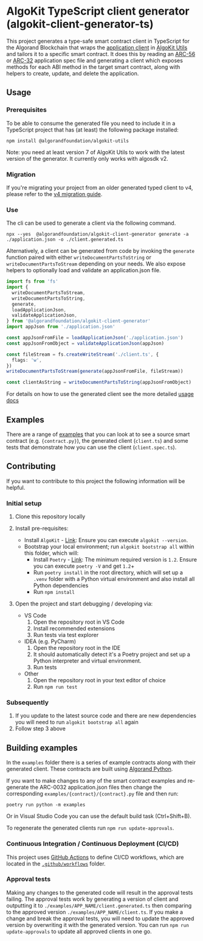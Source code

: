 # AlgoKit TypeScript client generator (algokit-client-generator-ts)

This project generates a type-safe smart contract client in TypeScript for the Algorand Blockchain that wraps the [application client](https://github.com/algorandfoundation/algokit-utils-ts/blob/main/docs/capabilities/app-client.md) in [AlgoKit Utils](https://github.com/algorandfoundation/algokit-utils-ts) and tailors it to a specific smart contract. It does this by reading an [ARC-56](https://github.com/algorandfoundation/ARCs/pull/258) or [ARC-32](https://github.com/algorandfoundation/ARCs/blob/main/ARCs/arc-0032.md) application spec file and generating a client which exposes methods for each ABI method in the target smart contract, along with helpers to create, update, and delete the application.

## Usage

### Prerequisites

To be able to consume the generated file you need to include it in a TypeScript project that has (at least) the following package installed:

```
npm install @algorandfoundation/algokit-utils
```

Note: you need at least version 7 of AlgoKit Utils to work with the latest version of the generator. It currently only works with algosdk v2.

### Migration

If you're migrating your project from an older generated typed client to v4, please refer to the [v4 migration guide](./docs/v4-migration.md).

### Use

The cli can be used to generate a client via the following command.

```
npx --yes  @algorandfoundation/algokit-client-generator generate -a ./application.json -o ./client.generated.ts
```

Alternatively, a client can be generated from code by invoking the `generate` function paired with either `writeDocumentPartsToString` or `writeDocumentPartsToStream` depending on your needs. We also expose helpers to optionally load and validate an application.json file.

```ts
import fs from 'fs'
import {
  writeDocumentPartsToStream,
  writeDocumentPartsToString,
  generate,
  loadApplicationJson,
  validateApplicationJson,
} from '@algorandfoundation/algokit-client-generator'
import appJson from './application.json'

const appJsonFromFile = loadApplicationJson('./application.json')
const appJsonFromObject = validateApplicationJson(appJson)

const fileStream = fs.createWriteStream('./client.ts', {
  flags: 'w',
})
writeDocumentPartsToStream(generate(appJsonFromFile, fileStream))

const clientAsString = writeDocumentPartsToString(appJsonFromObject)
```

For details on how to use the generated client see the more detailed [usage docs](./docs/usage.md)

## Examples

There are a range of [examples](./examples) that you can look at to see a source smart contract (e.g. `{contract.py}`), the generated client (`client.ts`) and some tests that demonstrate how you can use the client (`client.spec.ts`).

## Contributing

If you want to contribute to this project the following information will be helpful.

### Initial setup

1. Clone this repository locally
2. Install pre-requisites:

   - Install `AlgoKit` - [Link](https://github.com/algorandfoundation/algokit-cli#install): Ensure you can execute `algokit --version`.
   - Bootstrap your local environment; run `algokit bootstrap all` within this folder, which will:
     - Install `Poetry` - [Link](https://python-poetry.org/docs/#installation): The minimum required version is `1.2`. Ensure you can execute `poetry -V` and get `1.2`+
     - Run `poetry install` in the root directory, which will set up a `.venv` folder with a Python virtual environment and also install all Python dependencies
     - Run `npm install`

3. Open the project and start debugging / developing via:
   - VS Code
     1. Open the repository root in VS Code
     2. Install recommended extensions
     3. Run tests via test explorer
   - IDEA (e.g. PyCharm)
     1. Open the repository root in the IDE
     2. It should automatically detect it's a Poetry project and set up a Python interpreter and virtual environment.
     3. Run tests
   - Other
     1. Open the repository root in your text editor of choice
     2. Run `npm run test`

### Subsequently

1. If you update to the latest source code and there are new dependencies you will need to run `algokit bootstrap all` again
2. Follow step 3 above

## Building examples

In the `examples` folder there is a series of example contracts along with their generated client. These contracts are built using [Algorand Python](https://github.com/algorandfoundation/puya).

If you want to make changes to any of the smart contract examples and re-generate the ARC-0032 application.json files then change the corresponding `examples/{contract}/{contract}.py` file and then run:

```
poetry run python -m examples
```

Or in Visual Studio Code you can use the default build task (Ctrl+Shift+B).

To regenerate the generated clients run `npm run update-approvals`.

### Continuous Integration / Continuous Deployment (CI/CD)

This project uses [GitHub Actions](https://docs.github.com/en/actions/learn-github-actions/understanding-github-actions) to define CI/CD workflows, which are located in the [`.github/workflows`](./.github/workflows) folder.

### Approval tests

Making any changes to the generated code will result in the approval tests failing. The approval tests work by generating a version of client
and outputting it to `./examples/APP_NAME/client.generated.ts` then comparing to the approved version `./examples/APP_NAME/client.ts`. If you
make a change and break the approval tests, you will need to update the approved version by overwriting it with the generated version.
You can run `npm run update-approvals` to update all approved clients in one go.
